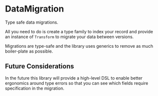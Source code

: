 # DataMigration

Type safe data migrations.

All you need to do is create a type family to index your record and
provide an instance of `Transform` to migrate your data between
versions.

Migrations are type-safe and the library uses generics to remove as
much boiler-plate as possible.

## Future Considerations

In the future this library will provide a high-level DSL to enable
better ergonomics around type errors so that you can see which fields
require specification in the migration.
